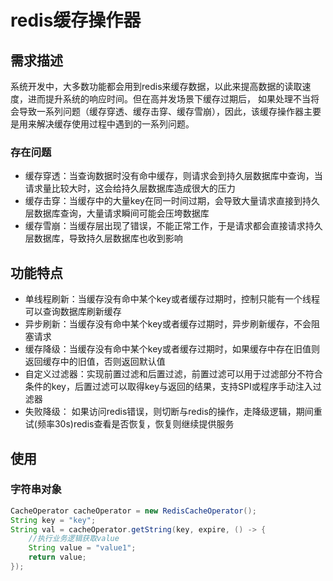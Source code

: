 # redis缓存操作器

## 需求描述

系统开发中，大多数功能都会用到redis来缓存数据，以此来提高数据的读取速度，进而提升系统的响应时间。但在高并发场景下缓存过期后，
如果处理不当将会导致一系列问题（缓存穿透、缓存击穿、缓存雪崩），因此，该缓存操作器主要是用来解决缓存使用过程中遇到的一系列问题。

### 存在问题
- 缓存穿透：当查询数据时没有命中缓存，则请求会到持久层数据库中查询，当请求量比较大时，这会给持久层数据库造成很大的压力
- 缓存击穿：当缓存中的大量key在同一时间过期，会导致大量请求直接到持久层数据库查询，大量请求瞬间可能会压垮数据库
- 缓存雪崩：当缓存层出现了错误，不能正常工作，于是请求都会直接请求持久层数据库，导致持久层数据库也收到影响

## 功能特点
- 单线程刷新：当缓存没有命中某个key或者缓存过期时，控制只能有一个线程可以查询数据库刷新缓存
- 异步刷新：当缓存没有命中某个key或者缓存过期时，异步刷新缓存，不会阻塞请求
- 缓存降级：当缓存没有命中某个key或者缓存过期时，如果缓存中存在旧值则返回缓存中的旧值，否则返回默认值
- 自定义过滤器：实现前置过滤和后置过滤，前置过滤可以用于过滤部分不符合条件的key，后置过滤可以取得key与返回的结果，支持SPI或程序手动注入过滤器
- 失败降级： 如果访问redis错误，则切断与redis的操作，走降级逻辑，期间重试(频率30s)redis查看是否恢复，恢复则继续提供服务

## 使用
### 字符串对象
```java
CacheOperator cacheOperator = new RedisCacheOperator();
String key = "key";
String val = cacheOperator.getString(key, expire, () -> {
    //执行业务逻辑获取value
    String value = "value1";
    return value;
});
```
